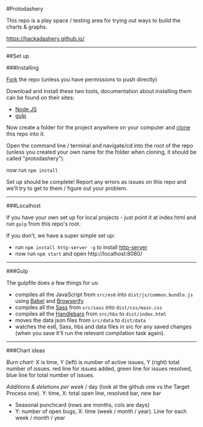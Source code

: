 #Protodashery

This repo is a play space / testing area for trying out ways to build the charts & graphs.

https://hackadashery.github.io/

---

##Set up

###Installing

[Fork](https://help.github.com/articles/fork-a-repo/) the repo (unless you have permissions to push directly)

Download and install these two tools, documentation about installing them can be found on their sites:

 - [Node JS](https://nodejs.org)
 - [gulp](http://gulpjs.com/)

Now create a folder for the project anywhere on your computer and [clone](https://git-scm.com/book/en/v2/Git-Basics-Getting-a-Git-Repository#Cloning-an-Existing-Repository) this repo into it.

Open the command line / terminal and navigate/cd into the root of the repo (unless you created your own name for the folder when cloning, it should be called "protodashery").

now run `npm install`

Set up should be complete! Report any errors as issues on this repo and we'll try to get to them / figure out your problem.

---

###Localhost

If you have your own set up for local projects - just point it at index.html and run `gulp` from this repo's root.

If you don't, we have a super simple set up:

 - run  `npm install http-server -g` to install [http-server](https://www.npmjs.com/package/http-server)
 - now run `npm start` and open http://localhost:8080/

---

###Gulp

The gulpfile does a few things for us:

 - compiles all the JavaScript from `src/es6` into `dist/js/common.bundle.js` using [Babel](https://babeljs.io/docs/learn-es2015/) and [Browserify](http://browserify.org/)
 - compiles all the [Sass](http://sass-lang.com/) from `src/sass` into `dist/css/main.css`
 - compiles all the [Handlebars](http://handlebarsjs.com/) from `src/hbs` to `dist/index.html`
 - moves the data json files from `src/data` to `dist/data`
 - watches the es6, Sass, hbs and data files in src for any saved changes (when you save it'll run the relevant compilation task again).


---

###Chart ideas

*Burn chart*: X is time, Y (left) is number of active issues, Y (right) total number of issues. red line for issues added, green line for issues resolved, blue line for total number of issues.
 
*Additions & deletions per week* / day (look at the github one vs the Target Process one). Y: time, X: total open line, resolved bar, new bar

 - Seasonal punchcard (rows are months, cols are days)
 - Y: number of open bugs, X: time (week / month / year). Line for each week / month / year
